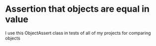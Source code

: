 # Assertion that objects are equal in value

I use this ObjectAssert class in tests of all of my projects for comparing objects
